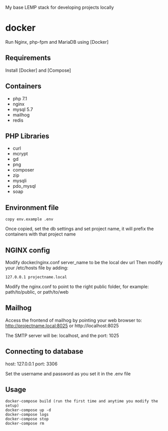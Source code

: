 My base LEMP stack for developing projects locally

# docker
Run Nginx, php-fpm and MariaDB using [Docker]

## Requirements
Install [Docker] and [Compose]

## Containers
- php 7.1
- nginx
- mysql 5.7
- mailhog
- redis

## PHP Libraries
- curl
- mcrypt
- gd
- png
- composer
- zip
- mysqli
- pdo_mysql
- soap

## Environment file
```
copy env.example .env
```
Once copied, set the db settings and set project name, it will prefix the containers with that project name

## NGINX config
Modify docker/nginx.conf server_name to be the local dev url
Then modify your /etc/hosts file by adding:
```
127.0.0.1 projectname.local
```
Modify the nginx.conf to point to the right public folder, for example: path/to/public, or path/to/web

## Mailhog
Access the frontend of mailhog by pointing your web browser to:
http://projectname.local:8025 or http://localhost:8025

The SMTP server will be: localhost, and the port: 1025

## Connecting to database
host: 127.0.0.1
port: 3306

Set the username and password as you set it in the .env file

## Usage
```
docker-compose build (run the first time and anytime you modify the setup)
docker-compose up -d
docker-compose logs
docker-compose stop
docker-compose rm
```